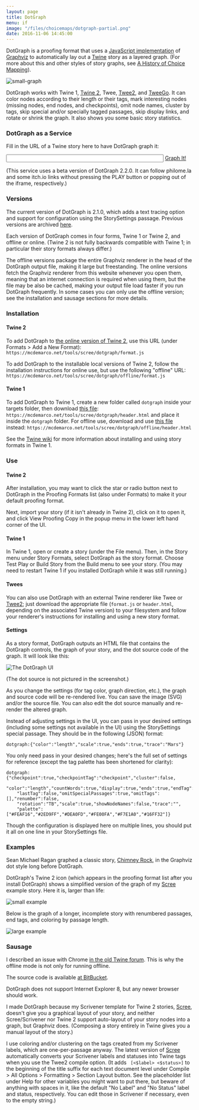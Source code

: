 ```yaml
---
layout: page
title: DotGraph
menu: if
image: "/files/choicemaps/dotgraph-partial.png"
date: 2016-11-06 14:45:00
---
```


DotGraph is a proofing format that uses a [JavaScript implementation](https://github.com/mdaines/viz.js/) of [Graphviz](http://www.graphviz.org) to automatically lay out a [Twine](https://twinery.org/) story as a layered graph.  (For more about this and other styles of story graphs, see [A History of Choice Mapping](/blog/2017/10/27/history-of-choice-mapping/)).

![small-graph](icon.svg)

DotGraph works with Twine 1, [Twine 2](https://twinery.org/2/), Twee, [Twee2](https://dan-q.github.io/twee2/), and [TweeGo](http://www.motoslave.net/tweego/).  It can color nodes according to their length or their tags, mark interesting nodes (missing nodes, end nodes, and checkpoints), omit node names, cluster by tags, skip special and/or specially tagged passages, skip display links, and rotate or shrink the graph.  It also shows you some basic story statistics.

### DotGraph as a Service

Fill in the URL of a Twine story here to have DotGraph graph it:

<input type="text" id="dgaas" size="50"/>&nbsp;<a href="" onclick="this.setAttribute('href', '/tools/scree/dotgraph/dgaas.html?' + document.getElementById('dgaas').value);">Graph It!</a>

(This service uses a beta version of DotGraph 2.2.0.  It can follow philome.la and some itch.io links without pressing the PLAY button or popping out of the iframe, respectively.)

### Versions

The current version of DotGraph is 2.1.0, which adds a text tracing option and support for configuration using the StorySettings passage.  Previous versions are archived [here](/tools/scree/dotgraph/versions.html).

Each version of DotGraph comes in four forms, Twine 1 or Twine 2, and offline or online.  (Twine 2 is not fully backwards compatible with Twine 1; in particular their story formats always differ.)

The offline versions package the entire Graphviz renderer in the head of the DotGraph output file, making it large but freestanding.  The online versions fetch the Graphviz renderer from this website whenever you open them, meaning that an internet connection is required when using them, but the file may be also be cached, making your output file load faster if you run DotGraph frequently.  In some cases you can only use the offline version; see the installation and sausage sections for more details.

### Installation

#### Twine 2

To add DotGraph to [the online version of Twine 2](https://twinery.org/2/), use this URL (under Formats > Add a New Format): `https://mcdemarco.net/tools/scree/dotgraph/format.js`    

To add DotGraph to the installable local versions of Twine 2, follow the installation instructions for online use, but use the following "offline" URL:  `https://mcdemarco.net/tools/scree/dotgraph/offline/format.js`    

#### Twine 1

To add DotGraph to Twine 1, create a new folder called `dotgraph` inside your targets folder, then download [this file](https://mcdemarco.net/tools/scree/dotgraph/header.html): `https://mcdemarco.net/tools/scree/dotgraph/header.html` and place it inside the `dotgraph` folder.  For offline use, download and use [this file](https://mcdemarco.net/tools/scree/dotgraph/offline/header.html) instead: `https://mcdemarco.net/tools/scree/dotgraph/offline/header.html`

See the [Twine wiki](http://twinery.org/wiki/twine1:story_format#adding_formats) for more information about installing and using story formats in Twine 1.


### Use

#### Twine 2

After installation, you may want to click the star or radio button next to DotGraph in the Proofing Formats list (also under Formats) to make it your default proofing format.

Next, import your story (if it isn't already in Twine 2), click on it to open it, and click View Proofing Copy in the popup menu in the lower left hand corner of the UI.

#### Twine 1

In Twine 1, open or create a story (under the File menu).  Then, in the Story menu under Story Formats, select DotGraph as the story format.  Choose Test Play or Build Story from the Build menu to see your story.  (You may need to restart Twine 1 if you installed DotGraph while it was still running.)

#### Twees

You can also use DotGraph with an external Twine renderer like Twee or [Twee2](http://twee2.danq.me); just download the appropriate file (`format.js` or `header.html`, depending on the associated Twine version) to your filesystem and follow your renderer's instructions for installing and using a new story format.


#### Settings

As a story format, DotGraph outputs an HTML file that contains the DotGraph controls, the graph of your story, and the dot source code of the graph.  It will look like this:

![The DotGraph UI](/tools/scree/dotgraph/ui.png)

(The dot source is not pictured in the screenshot.)

As you change the settings (for tag color, graph direction, etc.), the graph and source code will be re-rendered live.  You can save the image (SVG) and/or the source file.
You can also edit the dot source manually and re-render the altered graph.

Instead of adjusting settings in the UI, you can pass in your desired settings (including some settings not available in the UI) using the StorySettings special passage.  They should be in the following (JSON) format:

    dotgraph:{"color":"length","scale":true,"ends":true,"trace":"Mars"}  

You only need pass in your desired changes; here's the full set of settings for reference (except the tag palette has been shortened for clarity):

    dotgraph:{"checkpoint":true,"checkpointTag":"checkpoint","cluster":false,
		"color":"length","countWords":true,"display":true,"ends":true,"endTag":"End",
		"lastTag":false,"omitSpecialPassages":true,"omitTags":[],"renumber":false,
		"rotation":"TB","scale":true,"showNodeNames":false,"trace":"",
		"palette":["#FEAF16","#2ED9FF","#DEA0FD","#FE00FA","#F7E1A0","#16FF32"]}

Though the configuration is displayed here on multiple lines, you should put it all on one line in your StorySettings file.

### Examples

Sean Michael Ragan graphed a classic story, [Chimney Rock](http://www.seanmichaelragan.com/html/%5B2008-03-07%5D_Choose_Your_Own_Adventure_book_as_directed_graph.shtml), in the Graphviz dot style long before DotGraph.

DotGraph's Twine 2 icon (which appears in the proofing format list after you install DotGraph) shows a simplified version of the graph of my [Scree](/tools/scree/) example story.  Here it is, larger than life:

![small example](icon.svg)

Below is the graph of a longer, incomplete story with renumbered passages, end tags, and coloring by passage length.  

![large example](/tools/scree/dotgraph/example.svg)


### Sausage

I described an issue with Chrome [in the old Twine forum](https://twinery.org/forum/discussion/7879/a-proofing-format-using-graphviz-and-a-chrome-issue).  This is why the offline mode is not only for running offline.

The source code is available [at BitBucket](https://bitbucket.org/mcdemarco/dotgraph).

DotGraph does not support Internet Explorer 8, but any newer browser should work.

I made DotGraph because my Scrivener template for Twine 2 stories, [Scree](/tools/scree), doesn't give you a graphical layout of your story, and neither Scree/Scrivener nor Twine 2 support auto-layout of your story nodes into a graph, but Graphviz does.  (Composing a story entirely in Twine gives you a manual layout of the story.)

I use coloring and/or clustering on the tags created from my Scrivener labels, which are one-per-passage anyway.  The latest version of  [Scree](/tools/scree/) automatically converts your Scrivener labels and statuses into Twine tags when you use the Twee2 compile option.  (It adds ` [<$label> <$status>]` to the beginning of the title suffix for each text document level under Compile > All Options > Formatting > Section Layout button.  See the placeholder list under Help for other variables you might want to put there, but beware of anything with spaces in it, like the default "No Label" and "No Status" label and status, respectively.  You can edit those in Scrivener if necessary, even to the empty string.)
